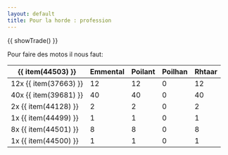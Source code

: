 ```yaml
---
layout: default
title: Pour la horde : profession
---
```


{{ showTrade() }}




Pour faire des motos il nous faut:

| {{ item(44503) }}     | Emmental | Poilant | Poilhan | Rhtaar |
| --------------------- | -------- | ------- | ------- | ------ |
| 12x {{ item(37663) }} |       12 |      12 |       0 |     12 |
| 40x {{ item(39681) }} |       40 |      40 |       0 |     40 |
|  2x {{ item(44128) }} |        2 |       2 |       0 |      2 |
|  1x {{ item(44499) }} |        1 |       1 |       0 |      1 |
|  8x {{ item(44501) }} |        8 |       8 |       0 |      8 |
|  1x {{ item(44500) }} |        1 |       1 |       0 |      1 |
